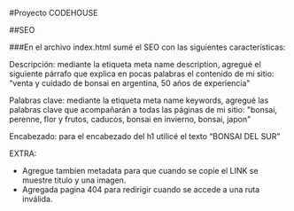 #Proyecto CODEHOUSE

##SEO

###En el archivo index.html sumé el SEO con las siguientes características:

Descripción: mediante la etiqueta meta name description, agregué el siguiente párrafo que explica en pocas palabras el contenido de mi sitio: “venta y cuidado de bonsai en argentina, 50 años de experiencia"

Palabras clave: mediante la etiqueta meta name keywords, agregué las palabras clave que acompañarán a todas las páginas de mi sitio: "bonsai, perenne, flor y frutos, caducos, bonsai en invierno, bonsai, japon"

Encabezado: para el encabezado del h1 utilicé el texto “BONSAI DEL SUR”

EXTRA: 
- Agregue tambien metadata para que cuando se copie el LINK se muestre titulo y una imagen.
- Agregada pagina 404 para redirigir cuando se accede a una ruta inválida.